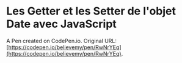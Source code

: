 # Les Getter et les Setter de l'objet Date avec JavaScript

A Pen created on CodePen.io. Original URL: [https://codepen.io/believemy/pen/RwNrYEq](https://codepen.io/believemy/pen/RwNrYEq).



